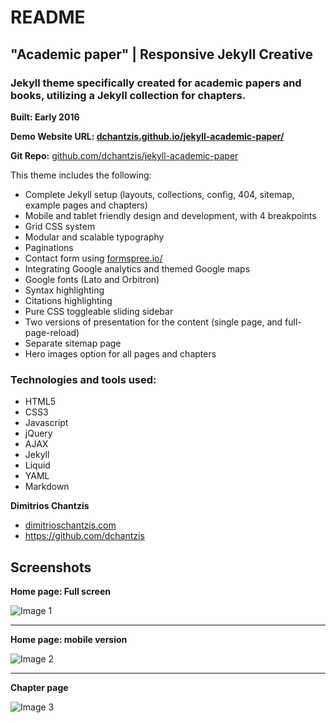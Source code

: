 # README

## **"Academic paper"** | Responsive Jekyll Creative

### Jekyll theme specifically created for academic papers and books, utilizing a Jekyll collection for chapters.
**Built: Early 2016**

**Demo Website URL: [dchantzis.github.io/jekyll-academic-paper/](http://dchantzis.github.io/jekyll-academic-paper/)**

**Git Repo:** [github.com/dchantzis/jekyll-academic-paper](https://github.com/dchantzis/jekyll-academic-paper)

This theme includes the following:

- Complete Jekyll setup (layouts, collections, config, 404, sitemap, example pages and chapters)
- Mobile and tablet friendly design and development, with 4 breakpoints
- Grid CSS system
- Modular and scalable typography
- Paginations
- Contact form using [formspree.io/](https://formspree.io/)
- Integrating Google analytics and themed Google maps
- Google fonts (Lato and Orbitron)
- Syntax highlighting
- Citations highlighting
- Pure CSS toggleable sliding sidebar
- Two versions of presentation for the content (single page, and full-page-reload)
- Separate sitemap page
- Hero images option for all pages and chapters

### Technologies and tools used:

- HTML5
- CSS3
- Javascript
- jQuery
- AJAX
- Jekyll
- Liquid
- YAML
- Markdown

**Dimitrios Chantzis**

- [dimitrioschantzis.com](http://www.dimitrioschantzis.com)
- <https://github.com/dchantzis>

## Screenshots

**Home page: Full screen**

![Image 1](http://dchantzis.github.io/jekyll-academic-paper/assets/img/screenshots/screenshot-1.png)

---

**Home page: mobile version**

![Image 2](http://dchantzis.github.io/jekyll-academic-paper/assets/img/screenshots/screenshot-2.png)

---

**Chapter page**

![Image 3](http://dchantzis.github.io/jekyll-academic-paper/assets/img/screenshots/screenshot-3.png)

